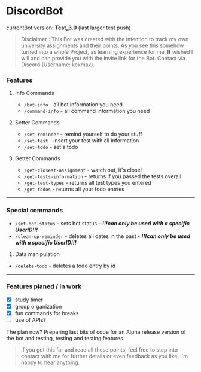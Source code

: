 # DiscordBot
 currentBot version: **Test_3.0** (last larger test push)

>Disclaimer : This Bot was created with the intention to track my own university assignments and their points. As you see
> this somehow turned into a whole Project, as learning experience for me. **If** wished I will and can provide you with 
> the invite link for the Bot. Contact via Discord (Username: kekmax).


### Features

1. Info Commands
   * ```/bot-info``` - all bot information you need
   * ```/command-info``` - all command information you need
    

2. Setter Commands
   * ```/set-reminder``` - remind yourself to do your stuff
   * ```/set-test``` - insert your test with all information
   * ```/set-todo``` - set a todo


3. Getter Commands
   * ```/get-closest-assignment``` - watch out, it's close!
   * ```/get-tests-information``` - returns if you passed the tests overall
   * ```/get-test-types``` - returns all test types you entered
   * ```/get-todos``` - returns all your todo entries

***

### Special commands

* ```/set-bot-status``` - sets bot status - ***!!!can only be used with a specific UserID!!!***
* ```/clean-up-reminder``` - deletes all dates in the past - ***!!!can only be used with a specific UserID!!!***

1. Data manipulation
  * ```/delete-todo``` - deletes a todo entry by id

***

### Features planed / in work

* [x] study timer
* [x] group organization
* [x] fun commands for breaks
* [ ] use of APIs?

The plan now? Preparing last bits of code for an Alpha release version of the bot and testing, testing and testing features.

> If you got this far and read all these points, feel free to step into contact with me for further details or even feedback 
> as you like, i´m happy to hear anything.